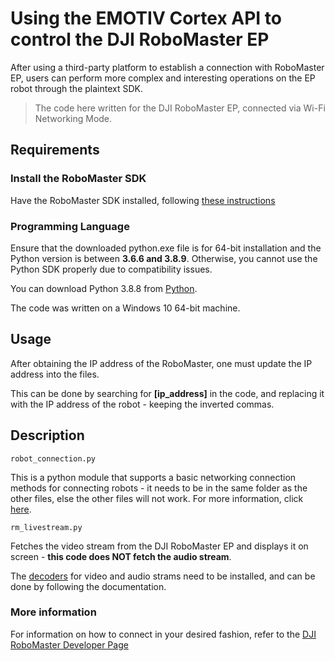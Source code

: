 # Using the EMOTIV Cortex API to control the DJI RoboMaster EP

After using a third-party platform to establish a connection with RoboMaster EP, users can perform more complex and interesting operations on the EP robot through the plaintext SDK. 

> The code here written for the DJI RoboMaster EP, connected via Wi-Fi Networking Mode.

## Requirements
### Install the RoboMaster SDK
Have the RoboMaster SDK installed, following [these instructions](https://robomaster-dev.readthedocs.io/en/latest/python_sdk/installs.html)

### Programming Language
Ensure that the downloaded python.exe file is for 64-bit installation and the Python version is between **3.6.6 and 3.8.9**. Otherwise, you cannot use the Python SDK properly due to compatibility issues.

You can download Python 3.8.8 from [Python](https://www.python.org/downloads/release/python-388/). 

The code was written on a Windows 10 64-bit machine.

## Usage

After obtaining the IP address of the RoboMaster, one must update the IP address into the files. 

This can be done by searching for **[ip_address]** in the code, and replacing it with the IP address of the robot - keeping the inverted commas. 

## Description
`robot_connection.py`

This is a python module that supports a basic networking connection methods for connecting robots - it needs to be in the same folder as the other files, else the other files will not work. For more information, click [here](https://github.com/dji-sdk/RoboMaster-SDK/tree/master/examples/plaintext_sample_code/RoboMasterEP/connection/network).

`rm_livestream.py`

Fetches the video stream from the DJI RoboMaster EP and displays it on screen - **this code does NOT fetch the audio stream**. 

The [decoders](https://github.com/dji-sdk/RoboMaster-SDK/tree/master/examples/plaintext_sample_code/RoboMasterEP/stream/decoder) for video and audio strams need to be installed, and can be done by following the documentation.

### More information
For information on how to connect in your desired fashion, refer to the [DJI RoboMaster Developer Page](https://robomaster-dev.readthedocs.io/en/latest/index.html)

